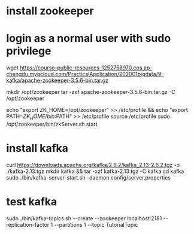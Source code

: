 # install zookeeper
# login as a normal user with sudo privilege
wget https://course-public-resources-1252758970.cos.ap-chengdu.myqcloud.com/PracticalApplication/202001bigdata/9-kafka/apache-zookeeper-3.5.6-bin.tar.gz

mkdir /opt/zookeeper
tar -zxf apache-zookeeper-3.5.6-bin.tar.gz -C /opt/zookeeper

echo "export ZK_HOME=/opt/zookeeper" >> /etc/profile && 
echo "export PATH=$ZK_HOME/bin:$PATH" >> /etc/profile
source /etc/profile
sudo /opt/zookeeper/bin/zkServer.sh start


# install kafka
curl https://downloads.apache.org/kafka/2.6.2/kafka_2.13-2.6.2.tgz -o ./kafka-2.13.tgz
mkdir kafka && tar -xzf kafka-2.13.tgz -C kafka
cd kafka
sudo ./bin/kafka-server-start.sh -daemon config/server.properties

# test kafka
sudo ./bin/kafka-topics.sh --create --zookeeper localhost:2181 --replication-factor 1 --partitions 1 --topic TutorialTopic
